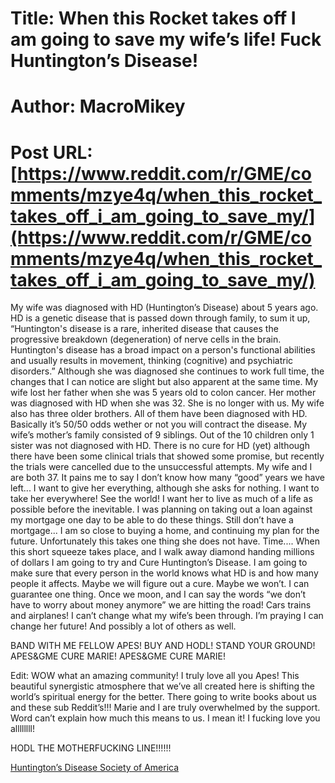 # Title: When this Rocket takes off I am going to save my wife’s life! Fuck Huntington’s Disease!
# Author: MacroMikey
# Post URL: [https://www.reddit.com/r/GME/comments/mzye4q/when_this_rocket_takes_off_i_am_going_to_save_my/](https://www.reddit.com/r/GME/comments/mzye4q/when_this_rocket_takes_off_i_am_going_to_save_my/)


My wife was diagnosed with HD (Huntington’s Disease) about 5 years ago. HD is a genetic disease that is passed down through family, to sum it up, 
  “Huntington's disease is a rare, inherited disease that causes the progressive breakdown (degeneration) of nerve cells in the brain. Huntington's disease has a broad impact on a person's functional abilities and usually results in movement, thinking (cognitive) and psychiatric disorders.” 
 Although she was diagnosed she continues to work full time, the changes that I can notice are slight but also apparent at the same time. My wife lost her father when she was 5 years old to colon cancer. Her mother was diagnosed with HD when she was 32. She is no longer with us. My wife also has three older brothers. All of them have been diagnosed with HD. Basically it’s 50/50 odds wether or not you will contract the disease. My wife’s mother’s family consisted of 9 siblings. Out of the 10 children only 1 sister was not diagnosed with HD. 
  There is no cure for HD (yet) although there have been some clinical trials that showed some promise, but recently the trials were cancelled due to the unsuccessful attempts. My wife and I are both 37. It pains me to say I don’t know how many “good” years we have left... I want to give her everything, although she asks for nothing. I want to take her everywhere! See the world! I want her to live as much of a life as possible before the inevitable. I was planning on taking out a loan against my mortgage one day to be able to do these things. Still don’t have a mortgage... I am so close to buying a home, and continuing my plan for the future. Unfortunately this takes one thing she does not have. Time.... 
  When this short squeeze takes place, and I walk away diamond handing millions of dollars I am going to try and Cure Huntington’s Disease. I am going to make sure that every person in the world knows what HD is and how many people it affects. Maybe we will figure out a cure. Maybe we won’t. I can guarantee one thing. Once we moon, and I can say the words “we don’t have to worry about money anymore” we are hitting the road! Cars trains and airplanes! I can’t change what my wife’s been through. I’m praying I can change her future! And possibly a lot of others as well. 

BAND WITH ME FELLOW APES! BUY AND HODL!  STAND YOUR GROUND! 
APES&GME CURE MARIE! APES&GME CURE MARIE! 



Edit: WOW what an amazing community! I truly love all you Apes! This beautiful synergistic atmosphere that we’ve all created here is shifting the world’s spiritual energy for the better. There going to write books about us and these sub Reddit’s!!!  Marie and I are truly overwhelmed by the support. Word can’t explain how much this means to us. I mean it! I fucking love you allllllll! 

HODL THE MOTHERFUCKING LINE!!!!!!

 [Huntington’s Disease Society of America](https://hdsa.org)